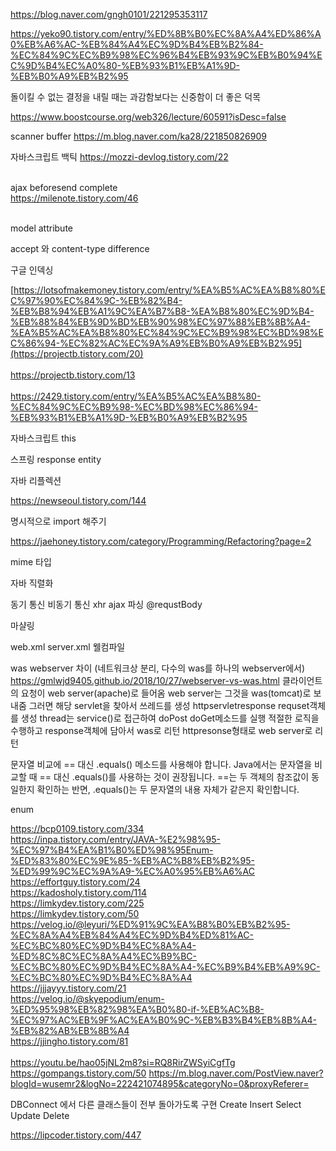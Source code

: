 https://blog.naver.com/gngh0101/221295353117<br>


https://yeko90.tistory.com/entry/%ED%8B%B0%EC%8A%A4%ED%86%A0%EB%A6%AC-%EB%84%A4%EC%9D%B4%EB%B2%84-%EC%84%9C%EC%B9%98%EC%96%B4%EB%93%9C%EB%B0%94%EC%9D%B4%EC%A0%80-%EB%93%B1%EB%A1%9D-%EB%B0%A9%EB%B2%95
 
 
 돌이킬 수 없는 결정을 내릴 때는 과감함보다는 신중함이 더 좋은 덕목<br>

https://www.boostcourse.org/web326/lecture/60591?isDesc=false<br>
 

scanner buffer
 https://m.blog.naver.com/ka28/221850826909<br>
 

자바스크립트 백틱
https://mozzi-devlog.tistory.com/22
<br><br>


ajax beforesend complete<br>
https://milenote.tistory.com/46<br><br>

model attribute



accept 와 content-type difference

구글 인덱싱


[https://lotsofmakemoney.tistory.com/entry/%EA%B5%AC%EA%B8%80%EC%97%90%EC%84%9C-%EB%82%B4-%EB%B8%94%EB%A1%9C%EA%B7%B8-%EA%B8%80%EC%9D%B4-%EB%88%84%EB%9D%BD%EB%90%98%EC%97%88%EB%8B%A4-%EA%B5%AC%EA%B8%80%EC%84%9C%EC%B9%98%EC%BD%98%EC%86%94-%EC%82%AC%EC%9A%A9%EB%B0%A9%EB%B2%95](https://projectb.tistory.com/20)
<br><br>
https://projectb.tistory.com/13
<br><br>
https://2429.tistory.com/entry/%EA%B5%AC%EA%B8%80-%EC%84%9C%EC%B9%98-%EC%BD%98%EC%86%94-%EB%93%B1%EB%A1%9D-%EB%B0%A9%EB%B2%95


자바스크립트 this 

스프링 response entity

자바 리플렉션

https://newseoul.tistory.com/144

명시적으로 import 해주기

https://jaehoney.tistory.com/category/Programming/Refactoring?page=2

mime 타입

자바 직렬화

동기 통신 비동기 통신 xhr ajax 파싱 @requstBody

마샬링

web.xml server.xml 웰컴파일

was webserver 차이 (네트워크상 분리, 다수의 was를 하나의 webserver에서)
https://gmlwjd9405.github.io/2018/10/27/webserver-vs-was.html
클라이언트의 요청이 web server(apache)로 들어옴
web server는 그것을 was(tomcat)로 보내줌
그러면 해당 servlet을 찾아서 쓰레드를 생성
httpservletresponse requset객체를 생성
thread는 service()로 접근하여 doPost doGet메소드를 실행
적절한 로직을 수행하고
response객체에 담아서 was로 리턴
httpresonse형태로 web server로 리턴




문자열 비교에 == 대신 .equals() 메소드를 사용해야 합니다. Java에서는 문자열을 비교할 때 == 대신 .equals()를 사용하는 것이 권장됩니다. ==는 두 객체의 참조값이 동일한지 확인하는 반면, .equals()는 두 문자열의 내용 자체가 같은지 확인합니다. <br>



enum<br>

https://bcp0109.tistory.com/334<br>
https://inpa.tistory.com/entry/JAVA-%E2%98%95-%EC%97%B4%EA%B1%B0%ED%98%95Enum-%ED%83%80%EC%9E%85-%EB%AC%B8%EB%B2%95-%ED%99%9C%EC%9A%A9-%EC%A0%95%EB%A6%AC<br>
https://effortguy.tistory.com/24<br>
https://kadosholy.tistory.com/114<br>
https://limkydev.tistory.com/225<br>
https://limkydev.tistory.com/50<br>
https://velog.io/@leyuri/%ED%91%9C%EA%B8%B0%EB%B2%95-%EC%8A%A4%EB%84%A4%EC%9D%B4%ED%81%AC-%EC%BC%80%EC%9D%B4%EC%8A%A4-%ED%8C%8C%EC%8A%A4%EC%B9%BC-%EC%BC%80%EC%9D%B4%EC%8A%A4-%EC%B9%B4%EB%A9%9C-%EC%BC%80%EC%9D%B4%EC%8A%A4<br>
https://jjjayyy.tistory.com/21<br>
https://velog.io/@skyepodium/enum-%ED%95%98%EB%82%98%EA%B0%80-if-%EB%AC%B8-%EC%97%AC%EB%9F%AC%EA%B0%9C-%EB%B3%B4%EB%8B%A4-%EB%82%AB%EB%8B%A4<br>
https://jjingho.tistory.com/81
<br><br>
https://youtu.be/hao05jNL2m8?si=RQ8RirZWSyiCgfTg
https://gompangs.tistory.com/50
https://m.blog.naver.com/PostView.naver?blogId=wusemr2&logNo=222421074895&categoryNo=0&proxyReferer=

DBConnect 에서 다른 클래스들이 전부 돌아가도록 구현
Create
Insert
Select
Update
Delete


https://lipcoder.tistory.com/447
